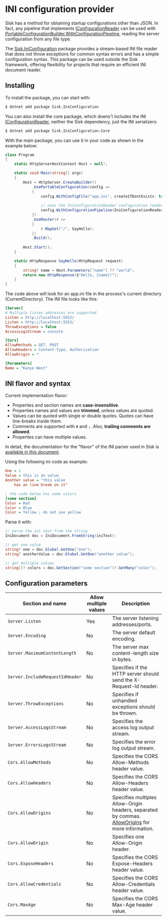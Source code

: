 # INI configuration provider

Sisk has a method for obtaining startup configurations other than JSON. In fact, any pipeline that implements [IConfigurationReader](/api/Sisk.Core.Http.Hosting.IConfigurationReader) can be used with [PortableConfigurationBuilder.WithConfigurationPipeline](/api/Sisk.Core.Http.Hosting.PortableConfigurationBuilder), reading the server configuration from any file type.

The [Sisk.IniConfiguration](https://www.nuget.org/packages/Sisk.IniConfiguration/) package provides a stream-based INI file reader that does not throw exceptions for common syntax errors and has a simple configuration syntax. This package can be used outside the Sisk framework, offering flexibility for projects that require an efficient INI document reader.

## Installing

To install the package, you can start with:

```bash
$ dotnet add package Sisk.IniConfiguration
```

You can also install the core package, which doens't includes the INI [IConfigurationReader](https://docs.sisk-framework.org/api/Sisk.Core.Http.Hosting.IConfigurationReader), neither the Sisk dependency, just the INI serializers:

```bash
$ dotnet add package Sisk.IniConfiguration.Core
```

With the main package, you can use it in your code as shown in the example below:

```cs
class Program
{
    static HttpServerHostContext Host = null!;

    static void Main(string[] args)
    {
        Host = HttpServer.CreateBuilder()
            .UsePortableConfiguration(config =>
            {
                config.WithConfigFile("app.ini", createIfDontExists: true);
                
                // uses the IniConfigurationReader configuration reader
                config.WithConfigurationPipeline<IniConfigurationReader>();
            })
            .UseRouter(r =>
            {
                r.MapGet("/", SayHello);
            })
            .Build();
        
        Host.Start();
    }

    static HttpResponse SayHello(HttpRequest request)
    {
        string? name = Host.Parameters["name"] ?? "world";
        return new HttpResponse($"Hello, {name}!");
    }
}
```

The code above will look for an app.ini file in the process's current directory (CurrentDirectory). The INI file looks like this:

```ini
[Server]
# Multiple listen addresses are supported
Listen = http://localhost:5552/
Listen = http://localhost:5553/
ThrowExceptions = false
AccessLogsStream = console

[Cors]
AllowMethods = GET, POST
AllowHeaders = Content-Type, Authorization
AllowOrigin = *

[Parameters]
Name = "Kanye West"
```

## INI flavor and syntax

Current implementation flavor:

- Properties and section names are **case-insensitive**.
- Properties names and values are **trimmed**, unless values are quoted.
- Values can be quoted with single or double quotes. Quotes can have line-breaks inside them.
- Comments are supported with `#` and `;`. Also, **trailing comments are allowed**.
- Properties can have multiple values.

In detail, the documentation for the "flavor" of the INI parser used in Sisk is [available in this document](https://github.com/sisk-http/archive/blob/master/ext/ini-reader-syntax.md).

Using the following ini code as example:

```ini
One = 1
Value = this is an value
Another value = "this value
    has an line break on it"

; the code below has some colors
[some section]
Color = Red
Color = Blue
Color = Yellow ; do not use yellow
```

Parse it with:

```csharp
// parse the ini text from the string
IniDocument doc = IniDocument.FromString(iniText);

// get one value
string? one = doc.Global.GetOne("one");
string? anotherValue = doc.Global.GetOne("another value");

// get multiple values
string[]? colors = doc.GetSection("some section")?.GetMany("color");
```

## Configuration parameters

| Section and name | Allow multiple values | Description |
| ---------------- | --------------------- | ----------- |
| `Server.Listen` | Yes | The server listening addresses/ports. |
| `Server.Encoding` | No | The server default encoding. |
| `Server.MaximumContentLength` | No | The server max content-length size in bytes. |
| `Server.IncludeRequestIdHeader` | No | Specifies if the HTTP server should send the X-Request-Id header. |
| `Server.ThrowExceptions` | No |  Specifies if unhandled exceptions should be thrown.  |
| `Server.AccessLogsStream` | No |  Specifies the access log output stream. |
| `Server.ErrorsLogsStream` | No |  Specifies the error log output stream. |
| `Cors.AllowMethods` | No |  Specifies the CORS Allow-Methods header value. |
| `Cors.AllowHeaders` | No |  Specifies the CORS Allow-Headers header value. |
| `Cors.AllowOrigins` | No |  Specifies multiples Allow-Origin headers, separated by commas. [AllowOrigins](/api/Sisk.Core.Entity.CrossOriginResourceSharingHeaders.AllowOrigins) for more information. |
| `Cors.AllowOrigin` | No |  Specifies one Allow-Origin header. |
| `Cors.ExposeHeaders` | No |  Specifies the CORS Expose-Headers header value. |
| `Cors.AllowCredentials` | No |  Specifies the CORS Allow-Credentials header value. |
| `Cors.MaxAge` | No |  Specifies the CORS Max-Age header value. |